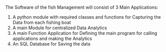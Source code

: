The Software of the fish Management will consist of 3 Main Applications: 

1) A python module with required classes and functions for Capturing the Data from each fishing boat
2) A main Module for centralized Data Analytics 
3) A main Function Application for Defining the main program for calling applications and making the Analytics
4) An SQL Database for Saving the data
